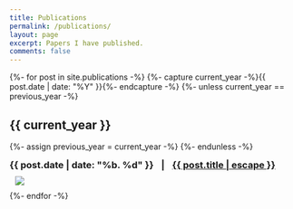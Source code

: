 ```yaml
---
title: Publications
permalink: /publications/
layout: page
excerpt: Papers I have published.
comments: false
---
```


{%- for post in site.publications -%}
  {%- capture current_year -%}{{ post.date | date: "%Y" }}{%- endcapture -%}
  {%- unless current_year == previous_year -%}
    <h2>{{ current_year }}</h2>
    {%- assign previous_year = current_year -%}
  {%- endunless -%}
  <article class="post-item">
    <h3 class="post-item-title" style="margin: auto 0">
      <b>{{ post.date | date: "%b. %d" }}</b> <span style="display:inline-block; width: 25px; text-align: center;">|</span> <a href="{{ post.doi }}">{{ post.title | escape }}</a>
    </h3> 
    <img src="{{ post.image }}" style="max-height: 50px; max-width: 100px; object-fit: contain; vertical-align: middle; padding: 10px; border-radius: 10px;">
  </article>
{%- endfor -%}
